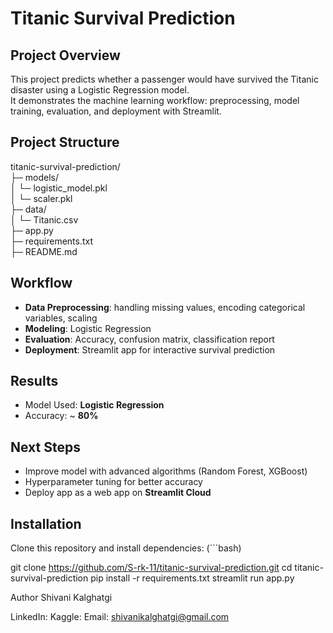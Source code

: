 # Titanic Survival Prediction

## Project Overview
This project predicts whether a passenger would have survived the Titanic disaster using a Logistic Regression model.  
It demonstrates the machine learning workflow: preprocessing, model training, evaluation, and deployment with Streamlit.  

## Project Structure
titanic-survival-prediction/  
├─ models/  
│  └─ logistic_model.pkl  
│  └─ scaler.pkl  
├─ data/  
│  └─ Titanic.csv  
├─ app.py  
├─ requirements.txt  
├─ README.md  

## Workflow
- **Data Preprocessing**: handling missing values, encoding categorical variables, scaling  
- **Modeling**: Logistic Regression  
- **Evaluation**: Accuracy, confusion matrix, classification report  
- **Deployment**: Streamlit app for interactive survival prediction

## Results
- Model Used: **Logistic Regression**  
- Accuracy: ~ **80%**  

## Next Steps
- Improve model with advanced algorithms (Random Forest, XGBoost)  
- Hyperparameter tuning for better accuracy  
- Deploy app as a web app on **Streamlit Cloud** 

## Installation
Clone this repository and install dependencies:
(```bash)

git clone https://github.com/S-rk-11/titanic-survival-prediction.git
cd titanic-survival-prediction
pip install -r requirements.txt
streamlit run app.py

Author
Shivani Kalghatgi

LinkedIn:
Kaggle:
Email: shivanikalghatgi@gmail.com
